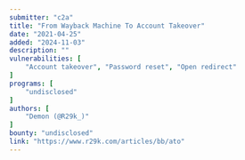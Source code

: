 ```yaml
---
submitter: "c2a"
title: "From Wayback Machine To Account Takeover"
date: "2021-04-25"
added: "2024-11-03"
description: ""
vulnerabilities: [
    "Account takeover", "Password reset", "Open redirect"
]
programs: [
    "undisclosed"
]
authors: [
    "Demon (@R29k_)"
]
bounty: "undisclosed"
link: "https://www.r29k.com/articles/bb/ato"
---
```




